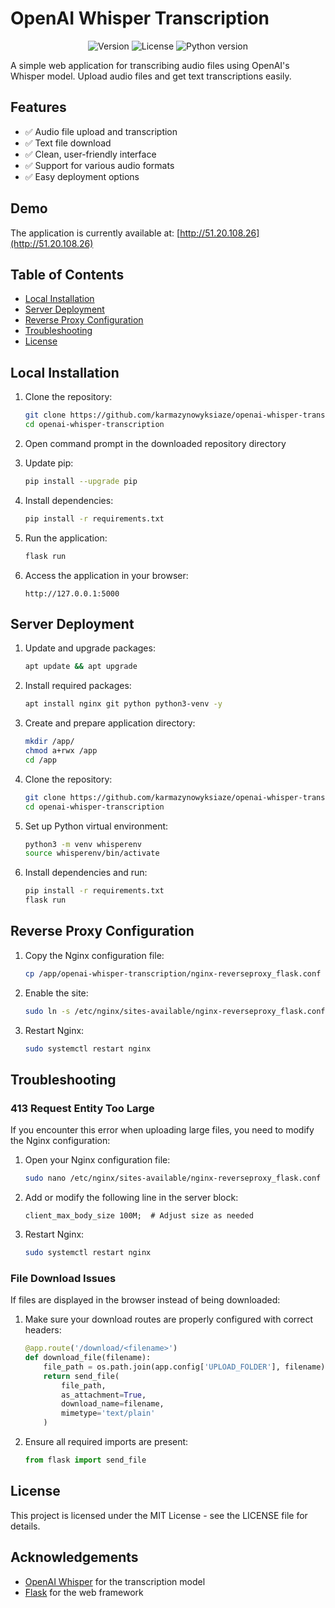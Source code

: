 # OpenAI Whisper Transcription

<p align="center">
  <img src="https://img.shields.io/badge/version-1.0.0-blue" alt="Version">
  <img src="https://img.shields.io/badge/license-MIT-green" alt="License">
  <img src="https://img.shields.io/badge/python-3.8+-yellow" alt="Python version">
</p>

A simple web application for transcribing audio files using OpenAI's Whisper model. Upload audio files and get text transcriptions easily.

## Features

- ✅ Audio file upload and transcription
- ✅ Text file download
- ✅ Clean, user-friendly interface
- ✅ Support for various audio formats
- ✅ Easy deployment options

## Demo

The application is currently available at: [http://51.20.108.26](http://51.20.108.26)

## Table of Contents

- [Local Installation](#local-installation)
- [Server Deployment](#server-deployment)
- [Reverse Proxy Configuration](#reverse-proxy-configuration)
- [Troubleshooting](#troubleshooting)
- [License](#license)

## Local Installation

1. Clone the repository:
   ```bash
   git clone https://github.com/karmazynowyksiaze/openai-whisper-transcription.git
   cd openai-whisper-transcription
   ```

2. Open command prompt in the downloaded repository directory

3. Update pip:
   ```bash
   pip install --upgrade pip
   ```

4. Install dependencies:
   ```bash
   pip install -r requirements.txt
   ```

5. Run the application:
   ```bash
   flask run
   ```

6. Access the application in your browser:
   ```
   http://127.0.0.1:5000
   ```

## Server Deployment

1. Update and upgrade packages:
   ```bash
   apt update && apt upgrade
   ```

2. Install required packages:
   ```bash
   apt install nginx git python python3-venv -y
   ```

3. Create and prepare application directory:
   ```bash
   mkdir /app/
   chmod a+rwx /app
   cd /app
   ```

4. Clone the repository:
   ```bash
   git clone https://github.com/karmazynowyksiaze/openai-whisper-transcription.git
   cd openai-whisper-transcription
   ```

5. Set up Python virtual environment:
   ```bash
   python3 -m venv whisperenv
   source whisperenv/bin/activate
   ```

6. Install dependencies and run:
   ```bash
   pip install -r requirements.txt
   flask run
   ```

## Reverse Proxy Configuration

1. Copy the Nginx configuration file:
   ```bash
   cp /app/openai-whisper-transcription/nginx-reverseproxy_flask.conf /etc/nginx/sites-available/
   ```

2. Enable the site:
   ```bash
   sudo ln -s /etc/nginx/sites-available/nginx-reverseproxy_flask.conf /etc/nginx/sites-enabled/
   ```

3. Restart Nginx:
   ```bash
   sudo systemctl restart nginx
   ```

## Troubleshooting

### 413 Request Entity Too Large

If you encounter this error when uploading large files, you need to modify the Nginx configuration:

1. Open your Nginx configuration file:
   ```bash
   sudo nano /etc/nginx/sites-available/nginx-reverseproxy_flask.conf
   ```

2. Add or modify the following line in the server block:
   ```
   client_max_body_size 100M;  # Adjust size as needed
   ```

3. Restart Nginx:
   ```bash
   sudo systemctl restart nginx
   ```

### File Download Issues

If files are displayed in the browser instead of being downloaded:

1. Make sure your download routes are properly configured with correct headers:
   ```python
   @app.route('/download/<filename>')
   def download_file(filename):
       file_path = os.path.join(app.config['UPLOAD_FOLDER'], filename)
       return send_file(
           file_path,
           as_attachment=True,
           download_name=filename,
           mimetype='text/plain'
       )
   ```

2. Ensure all required imports are present:
   ```python
   from flask import send_file
   ```

## License

This project is licensed under the MIT License - see the LICENSE file for details.

## Acknowledgements

- [OpenAI Whisper](https://github.com/openai/whisper) for the transcription model
- [Flask](https://flask.palletsprojects.com/) for the web framework
